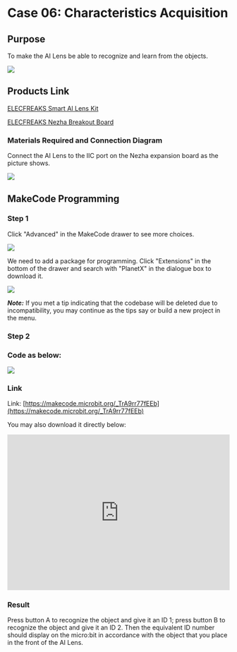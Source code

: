 # Case 06: Characteristics Acquisition

## Purpose

To make the AI Lens be able to recognize and learn from the objects. 

![](./images/05035_01.png)

## Products Link

[ELECFREAKS Smart AI Lens Kit](https://www.elecfreaks.com/elecfreaks-smart-ai-lens-kit.html)

[ELECFREAKS Nezha Breakout Board](https://www.elecfreaks.com/nezha-breakout-board.html)


### Materials Required and Connection Diagram

 Connect the AI Lens to the IIC port on the Nezha expansion board as the picture shows. 


![](./images/05035_01_03.png)


## MakeCode Programming 


### Step 1

Click "Advanced" in the MakeCode drawer to see more choices.

![](./images/05001_04.png)

We need to add a package for programming. Click "Extensions" in the bottom of the drawer and search with "PlanetX" in the dialogue box to download it. 

![](./images/05001_05.png)

***Note:*** If you met a tip indicating that the codebase will be deleted due to incompatibility, you may continue as the tips say or build a new project in the menu. 

### Step 2

### Code as below:

![](./images/05035_06_06.png)


### Link
Link: [https://makecode.microbit.org/_TrA9rr77fEEb](https://makecode.microbit.org/_TrA9rr77fEEb)

You may also download it directly below:

<div style="position:relative;height:0;padding-bottom:70%;overflow:hidden;"><iframe style="position:absolute;top:0;left:0;width:100%;height:100%;" src="https://makecode.microbit.org/#pub:_46c9WCd5oc1z" frameborder="0" sandbox="allow-popups allow-forms allow-scripts allow-same-origin"></iframe></div>  


### Result
 Press button A to recognize the object and give it an ID 1; press button B to recognize the object and give it an ID 2. Then the equivalent ID number should display on the micro:bit in accordance with the object that you place in the front of the AI Lens.

